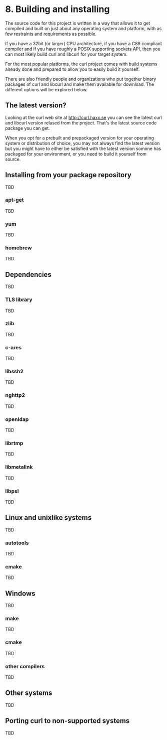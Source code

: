 # 8. Building and installing

The source code for this project is written in a way that allows it to get
compiled and built on just about any operating system and platform, with as
few restraints and requirements as possible.

If you have a 32bit (or larger) CPU architecture, if you have a C89 compliant
compiler and if you have roughly a POSIX supporting sockets API, then you can
most likely build curl and libcurl for your target system.

For the most popular platforms, the curl project comes with build systems
already done and prepared to allow you to easily build it yourself.

There are also friendly people and organizations who put together binary
packages of curl and libcurl and make them available for download. The
different options will be explored below.

## The latest version?

Looking at the curl web site at http://curl.haxx.se you can see the latest
curl and libcurl version relased from the project. That's the latest source
code package you can get.

When you opt for a prebuilt and prepackaged version for your operating system
or distribution of choice, you may not always find the latest version but you
might have to either be satisfied with the latest version somone has packaged
for your environment, or you need to build it yourself from source.

## Installing from your package repository

TBD

### apt-get

TBD

### yum

TBD

### homebrew

TBD

## Dependencies

TBD

### TLS library

TBD

### zlib

TBD

### c-ares

TBD

### libssh2

TBD

### nghttp2

TBD

### openldap

TBD

### librtmp

TBD

### libmetalink

TBD

### libpsl

TBD

## Linux and unixlike systems

TBD

### autotools

TBD

### cmake

TBD

## Windows

TBD

### make

TBD

### cmake

TBD

### other compilers

TBD

## Other systems

TBD

## Porting curl to non-supported systems

TBD
